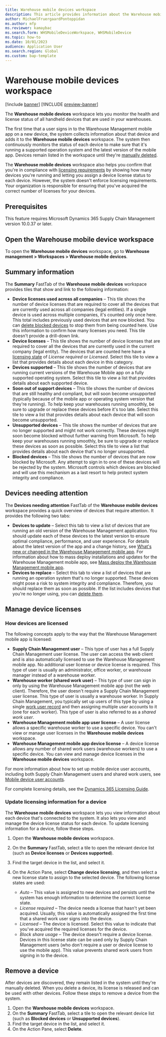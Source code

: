 ```yaml
---
title: Warehouse mobile devices workspace
description: This article provides information about the Warehouse mobile devices workspace, which lets you monitor the health of all handheld devices that are used in your warehouses.
author: MichaelFruergaardPontoppidan
ms.author: mfp 
ms.reviewer: kamaybac
ms.search.form: WHSMobileDeviceWorkspace, WHSMobileDevice
ms.topic: how-to
ms.date: 10/01/2023
audience: Application User
ms.search.region: Global
ms.custom: bap-template
---
```


# Warehouse mobile devices workspace

[!include [banner](../includes/banner.md)]
[!INCLUDE [preview-banner](../includes/preview-banner.md)]

<!--KFM: preview until 10.0.37 GA -->

The **Warehouse mobile devices** workspace lets you monitor the health and license status of all handheld devices that are used in your warehouses.

The first time that a user signs in to the Warehouse Management mobile app on a new device, the system collects information about that device and adds it to the **Warehouse mobile devices** workspace. The system then continuously monitors the status of each device to make sure that it's running a supported operation system and the latest version of the mobile app. Devices remain listed in the workspace until they're [manually deleted](#delete-devices).

The **Warehouse mobile devices** workspace also helps you confirm that you're in compliance with [licensing requirements](#licenses) by showing how many devices you're running and letting you assign a device license status to each device. However, the system doesn't enforce licensing requirements. Your organization is responsible for ensuring that you've acquired the correct number of licenses for your devices.

## Prerequisites

This feature requires Microsoft Dynamics 365 Supply Chain Management version 10.0.37 or later.

## Open the Warehouse mobile device workspace

To open the **Warehouse mobile devices** workspace, go to **Warehouse management \> Workspaces \> Warehouse mobile devices**.

## Summary information

The **Summary** FastTab of the **Warehouse mobile devices** workspace provides tiles that show and link to the following information:

- **Device licenses used across all companies** – This tile shows the number of device licenses that are required to cover all the devices that are currently used across all companies (legal entities). If a single device is used across multiple companies, it's counted only once here. This total includes previously used devices that are now blocked. You can [delete blocked devices](#delete-devices) to stop them from being counted here. Use this information to confirm how many licenses you need. This tile doesn't provide a drill-down link.
- **Device licenses** – This tile shows the number of device licenses that are required to cover all the devices that are currently used in the current company (legal entity). The devices that are counted here have a [licensing state](#license-state) of *License required* or *Licensed*. Select this tile to view a list that provides details about each device in this category.
- **Devices supported** – This tile shows the number of devices that are running current versions of the Warehouse Mobile app on a fully supported operating system. Select this tile to view a list that provides details about each supported device.
- **Soon out of support devices** – This tile shows the number of devices that are still healthy and compliant, but will soon become unsupported (typically because of the mobile app or operating system version that they're running). To help keep your warehouses running smoothly, be sure to upgrade or replace these devices before it's too late. Select this tile to view a list that provides details about each device that will soon become unsupported.
- **Unsupported devices** – This tile shows the number of devices that are no longer supported and might not work correctly. These devices might soon become blocked without further warning from Microsoft. To help keep your warehouses running smoothly, be sure to upgrade or replace these devices as soon as possible. Select this tile to view a list that provides details about each device that's no longer unsupported.
- **Blocked devices** – This tile shows the number of devices that are now blocked by Microsoft. Any attempt to sign in to one of these devices will be rejected by the system. Microsoft controls which devices are blocked and will use this mechanism as a last resort to help protect system integrity and compliance.

## Devices needing attention

The **Devices needing attention** FastTab of the **Warehouse mobile devices** workspace provides a quick overview of devices that require attention. It provides the following two tabs:

- **Devices to update** – Select this tab to view a list of devices that are running an old version of the Warehouse Management application. You should update each of these devices to the latest version to ensure optimal compliance, performance, and user experience. For details about the latest version of the app and a change history, see [What's new or changed in the Warehouse Management mobile app](whats-new-wma.md). For information about how to mass deploy installations and updates for the Warehouse Management mobile app, see [Mass deploy the Warehouse Management mobile app](warehouse-app-intune.md).
- **Devices to replace** – Select this tab to view a list of devices that are running an operation system that's no longer supported. These devices might pose a risk to system integrity and compliance. Therefore, you should replace them as soon as possible. If the list includes devices that you're no longer using, you can [delete them](#delete-devices).

## <a name="licenses"></a>Manage device licenses

### How devices are licensed

The following concepts apply to the way that the Warehouse Management mobile app is licensed:

- **Supply Chain Management user** – This type of user has a full Supply Chain Management user license. The user can access the web client and is also automatically licensed to use the Warehouse Management mobile app. No additional user license or device license is required. This type of user is usually an administrator, office worker, or warehouse manager instead of a warehouse worker.
- **Warehouse worker (shared work user)** – This type of user can sign in only by using the Warehouse Management mobile app (not the web client). Therefore, the user doesn't require a Supply Chain Management user license. This type of user is usually a warehouse worker. In Supply Chain Management, you typically set up users of this type by using a single [work user record](mobile-device-work-users.md) and then assigning multiple *user* accounts to it (one for each worker). This type of user is also referred to as a *shared work user*.
- **Warehouse Management mobile app user license** – A user license allows a specific warehouse worker to use a specific device. You can't view or manage user licenses in the **Warehouse mobile devices** workspace.
- **Warehouse Management mobile app device license** – A device license allows any number of shared work users (warehouse workers) to use a specific device. You can view and manage device licenses in the **Warehouse mobile devices** workspace.

For more information about how to set up mobile device user accounts, including both Supply Chain Management users and shared work users, see [Mobile device user accounts](mobile-device-work-users.md).

For complete licensing details, see the [Dynamics 365 Licensing Guide](https://go.microsoft.com/fwlink/?LinkId=866544).

### <a name="license-state"></a>Update licensing information for a device

The **Warehouse mobile devices** workspace lets you view information about each device that's connected to the system. It also lets you view and manage the device license status for each device. To update licensing information for a device, follow these steps.

1. Open the **Warehouse mobile devices** workspace.
1. On the **Summary** FastTab, select a tile to open the relevant device list (such as **Device licenses** or **Devices supported**).
1. Find the target device in the list, and select it.
1. On the Action Pane, select **Change device licensing**, and then select a new license state to assign to the selected device. The following license states are used:

    - *Auto* – This value is assigned to new devices and persists until the system has enough information to determine the correct license state.
    - *License required* – The device needs a license that hasn't yet been acquired. Usually, this value is automatically assigned the first time that a shared work user signs into the device.
    - *Licensed* – The device is licensed. Select this value to indicate that you've acquired the required licenses for the device.
    - *Block share usage* – The device doesn't require a device license. Devices in this license state can be used only by Supply Chain Management users (who don't require a user or device license to use the mobile app). This value prevents shared work users from signing in to the device.

## <a name="delete-devices"></a>Remove a device

After devices are discovered, they remain listed in the system until they're manually deleted. When you delete a device, its license is released and can be used with other devices. Follow these steps to remove a device from the system.

1. Open the **Warehouse mobile devices** workspace.
1. On the **Summary** FastTab, select a tile to open the relevant device list (such as **Blocked devices** or **Unsupported devices**).
1. Find the target device in the list, and select it.
1. On the Action Pane, select **Delete**.
